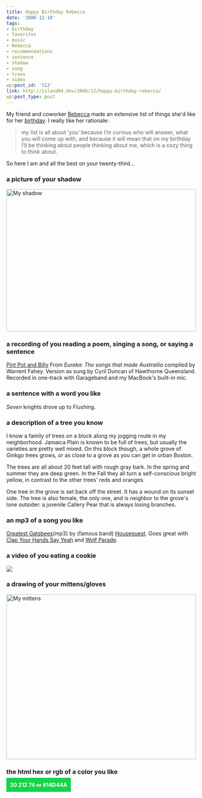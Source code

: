 ```yaml
---
title: Happy Birthday Rebecca
date: '2006-12-18'
tags:
- birthday
- favorites
- music
- Rebecca
- recommendations
- sentence
- shadow
- song
- trees
- video
wp:post_id: '112'
link: http://island94.dev/2006/12/happy-birthday-rebecca/
wp:post_type: post
---
```


My friend and coworker <a href="http://circuitous.org/rebecca/">Rebecca</a> made an extensive list of things she'd like for her <a href="http://circuitous.org/rebecca/2006/12/12/birthday-list/">birthday</a>.  I really like her rationale:

<blockquote>my list is all about &lsquo;you&rsquo; because I&rsquo;m curious who will answer, what you will come up with, and because it will mean that on my birthday I&rsquo;ll be thinking about people thinking about me, which is a cozy thing to think about.</blockquote>

So here I am and all the best on your twenty-third...

<h3>a picture of your shadow</h3>

<a href="http://www.flickr.com/photos/bensheldon/325591780/" title="Photo Sharing"><img src="http://static.flickr.com/140/325591780_9e96c6274f.jpg" width="500" height="375" alt="My shadow" /></a>

<!--break-->

<h3>a recording of you reading a poem, singing a song, or saying a sentence</h3>

<a href="/files/Ben_Pint-Pot-and-Billy.mp3">Pint Pot and Billy</a> From <em>Eureka: The songs that made Austrailia</em> compiled by Warrent Fahey.  Version as sung by Cyril Duncan of Hawthorne Queensland.  Recorded in one-track with Garageband and my MacBook's built-in mic.

<h3>a sentence with a word you like</h3>

<em>Seven</em> knights drove up to Flushing.

<h3>a description of a tree you know</h3>

I know a family of trees on a block along my jogging route in my neighborhood.  Jamaica Plain is known to be full of trees, but usually the varieties are pretty well mixed.  On this block though, a whole grove of Ginkgo trees grows, or as close to a grove as you can get in urban Boston.

The trees are all about 20 feet tall with rough gray bark.  In the spring and summer they are deep green.  In the Fall they all turn a self-conscious bright yellow, in contrast to the other trees' reds and oranges.

One tree in the grove is set back off the street.  It has a wound on its sunset side.  The tree is also female, the only one, and is neighbor to the grove's lone outsider: a juvenile Callery Pear that is always losing branches.

<h3>an mp3 of a song you like</h3>

<a href="http://houseguest.org/MP3/electricpoliteness/GreatestGatsbees.mp3">Greatest Gatsbees</a>(mp3) by (famous band) <a href="http://houseguest.org">Houseguest</a>.  Goes great with <a href="http://clapyourhandssayyeah.com/">Clap Your Hands Say Yeah</a> and <a href="http://www.myspace.com/wolfparade">Wolf Parade</a>.

<h3>a video of you eating a cookie</h3>

<a href="http://blip.tv/file/get/Bensheldon-EatingACookie489.mp4"><img src="http://blip.tv/uploadedFiles/Bensheldon-EatingACookie489-452.jpg" />
</a>

<h3>a drawing of your mittens/gloves</h3>

<a href="http://www.flickr.com/photos/bensheldon/325664414/" title="Photo Sharing"><img src="http://static.flickr.com/140/325664414_d912306407.jpg" width="500" height="434" alt="My mittens" /></a>

<h3>the html hex or rgb of a color you like</h3>

<span style="padding: 10px; background: #14D44A; color: #fff; font-weight: bold">20 212 74 or #14D44A</div>


